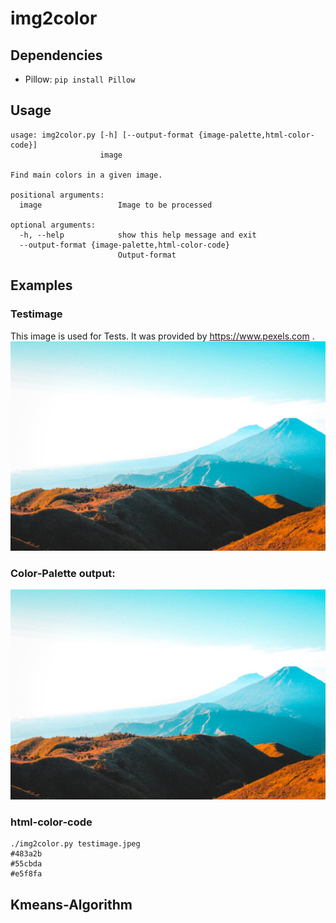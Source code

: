 # img2color

## Dependencies
* Pillow: ```pip install Pillow```

## Usage
```
usage: img2color.py [-h] [--output-format {image-palette,html-color-code}]
                    image

Find main colors in a given image.

positional arguments:
  image                 Image to be processed

optional arguments:
  -h, --help            show this help message and exit
  --output-format {image-palette,html-color-code}
                        Output-format
```


## Examples

### Testimage
This image is used for Tests. It was provided by https://www.pexels.com .
![test image](https://raw.githubusercontent.com/nicolas93/img2color/master/testimage.jpeg)


### Color-Palette output:
![test image with color-palette](https://raw.githubusercontent.com/nicolas93/img2color/master/testimage.jpeg)

### html-color-code
```
./img2color.py testimage.jpeg
#483a2b
#55cbda
#e5f8fa
```

## Kmeans-Algorithm